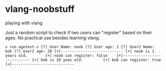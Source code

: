 # vlang-noobstuff
playing with vlang

Just a random script to check if two users can "register" based on their ages. No practical use besides learning vlang.

``v run agetest.v
[?] User Name: noob
[?] User age: 1
[?] User2 Name: bob
[?] User2 age: 20
[+]----------------------------
[+] noob is 1 years old.       
[+] noob can register: false   
[+]----------------------------
[+] bob is 20 yeas old.        
[+] bob can register: true     
[+]----------------------------
``
